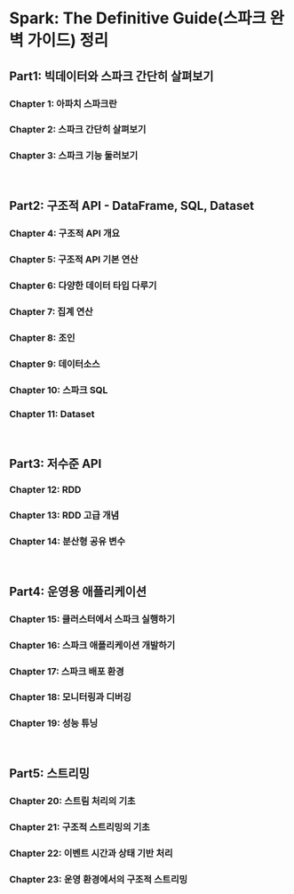 # Spark: The Definitive Guide(스파크 완벽 가이드) 정리

## Part1: 빅데이터와 스파크 간단히 살펴보기
### Chapter 1: 아파치 스파크란
### Chapter 2: 스파크 간단히 살펴보기
### Chapter 3: 스파크 기능 둘러보기

<br>

## Part2: 구조적 API - DataFrame, SQL, Dataset
### Chapter 4: 구조적 API 개요
### Chapter 5: 구조적 API 기본 연산
### Chapter 6: 다양한 데이터 타입 다루기
### Chapter 7: 집계 연산
### Chapter 8: 조인
### Chapter 9: 데이터소스
### Chapter 10: 스파크 SQL
### Chapter 11: Dataset

<br>

## Part3: 저수준 API
### Chapter 12: RDD
### Chapter 13: RDD 고급 개념
### Chapter 14: 분산형 공유 변수

<br>

## Part4: 운영용 애플리케이션
### Chapter 15: 클러스터에서 스파크 실행하기
### Chapter 16: 스파크 애플리케이션 개발하기
### Chapter 17: 스파크 배포 환경
### Chapter 18: 모니터링과 디버깅
### Chapter 19: 성능 튜닝

<br>

## Part5: 스트리밍
### Chapter 20: 스트림 처리의 기초
### Chapter 21: 구조적 스트리밍의 기초
### Chapter 22: 이벤트 시간과 상태 기반 처리
### Chapter 23: 운영 환경에서의 구조적 스트리밍
